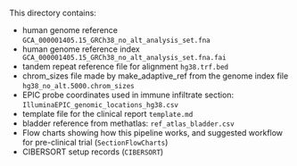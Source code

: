 This directory contains:  
- human genome reference `GCA_000001405.15_GRCh38_no_alt_analysis_set.fna`
- human genome reference index` GCA_000001405.15_GRCh38_no_alt_analysis_set.fna.fai`
- tandem repeat reference file for alignment `hg38.trf.bed`
- chrom_sizes file made by make_adaptive_ref from the genome index file `hg38_no_alt.5000.chrom_sizes`
- EPIC probe coordinates used in immune infiltrate section: `IlluminaEPIC_genomic_locations_hg38.csv`
- template file for the clinical report `template.md`
- bladder reference from methatlas: `ref_atlas_bladder.csv`
- Flow charts showing how this pipeline works, and suggested workflow for pre-clinical trial (`SectionFlowCharts`)
- CIBERSORT setup records (`CIBERSORT`) 
